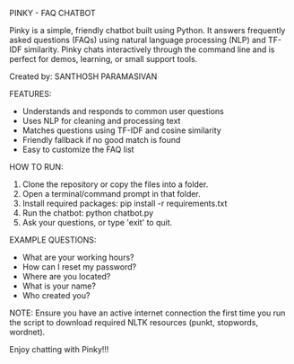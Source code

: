 PINKY - FAQ CHATBOT


Pinky is a simple, friendly chatbot built using Python. It answers frequently asked questions (FAQs) using natural language processing (NLP) and TF-IDF similarity. Pinky chats interactively through the command line and is perfect for demos, learning, or small support tools.

Created by: SANTHOSH PARAMASIVAN 

FEATURES:
- Understands and responds to common user questions
- Uses NLP for cleaning and processing text
- Matches questions using TF-IDF and cosine similarity
- Friendly fallback if no good match is found
- Easy to customize the FAQ list

HOW TO RUN:
1. Clone the repository or copy the files into a folder.
2. Open a terminal/command prompt in that folder.
3. Install required packages:
   pip install -r requirements.txt
4. Run the chatbot:
   python chatbot.py
5. Ask your questions, or type 'exit' to quit.

EXAMPLE QUESTIONS:
- What are your working hours?
- How can I reset my password?
- Where are you located?
- What is your name?
- Who created you?

NOTE:
Ensure you have an active internet connection the first time you run the script to download required NLTK resources (punkt, stopwords, wordnet).


Enjoy chatting with Pinky!!!
